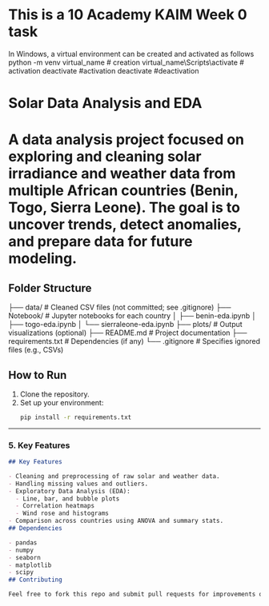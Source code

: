  # This is a 10 Academy KAIM Week 0 task
 In Windows, a virtual environment can be created and activated as follows
 python -m venv virtual_name # creation
 virtual_name\Scripts\activate # activation
  deactivate #activation
 deactivate #deactivation
# Solar Data Analysis and EDA
# A data analysis project focused on exploring and cleaning solar irradiance and weather data from multiple African countries (Benin, Togo, Sierra Leone). The goal is to uncover trends, detect anomalies, and prepare data for future modeling.

## Folder Structure
├── data/                  # Cleaned CSV files (not committed; see .gitignore)
├── Notebook/              # Jupyter notebooks for each country
│   ├── benin-eda.ipynb
│   ├── togo-eda.ipynb
│   └── sierraleone-eda.ipynb
├── plots/                 # Output visualizations (optional)
├── README.md              # Project documentation
├── requirements.txt       # Dependencies (if any)
└── .gitignore             # Specifies ignored files (e.g., CSVs)
## How to Run

1. Clone the repository.
2. Set up your environment:
   ```bash
   pip install -r requirements.txt

---

### 5. **Key Features**
```markdown
## Key Features

- Cleaning and preprocessing of raw solar and weather data.
- Handling missing values and outliers.
- Exploratory Data Analysis (EDA):
  - Line, bar, and bubble plots
  - Correlation heatmaps
  - Wind rose and histograms
- Comparison across countries using ANOVA and summary stats.
## Dependencies

- pandas
- numpy
- seaborn
- matplotlib
- scipy
## Contributing

Feel free to fork this repo and submit pull requests for improvements or country extensions.

